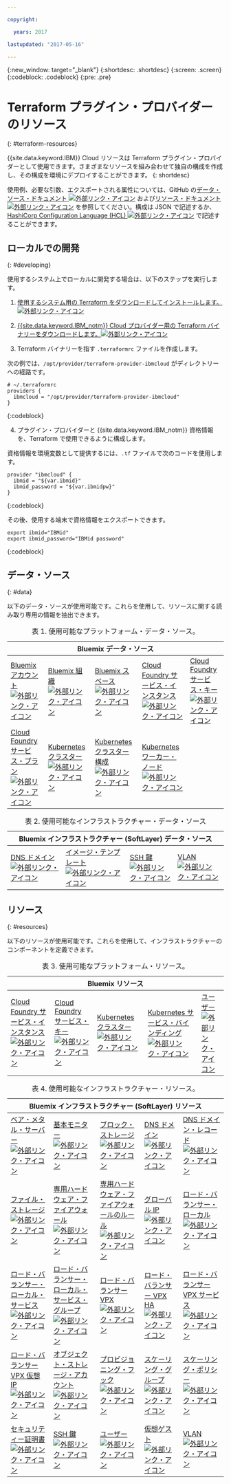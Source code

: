 ```yaml
---

copyright:

  years: 2017

lastupdated: "2017-05-16"

---
```


{:new_window: target="_blank"}
{:shortdesc: .shortdesc}
{:screen: .screen}
{:codeblock: .codeblock}
{:pre: .pre}

# Terraform プラグイン・プロバイダーのリソース
{: #terraform-resources}

{{site.data.keyword.IBM}} Cloud リソースは Terraform プラグイン・プロバイダーとして使用できます。さまざまなリソースを組み合わせて独自の構成を作成し、その構成を環境にデプロイすることができます。
{: shortdesc}

使用例、必要な引数、エクスポートされる属性については、GitHub の<a href="https://github.com/IBM-Bluemix/terraform/tree/provider/ibm-cloud/website/source/docs/providers/ibmcloud/d">データ・ソース・ドキュメント <img src="../../icons/launch-glyph.svg" alt="外部リンク・アイコン"></a> および<a href="https://github.com/IBM-Bluemix/terraform/tree/provider/ibm-cloud/website/source/docs/providers/ibmcloud/r">リソース・ドキュメント <img src="../../icons/launch-glyph.svg" alt="外部リンク・アイコン"></a> を参照してください。構成は JSON で記述するか、<a href="https://www.terraform.io/docs/configuration/index.html">HashiCorp Configuration Language (HCL) <img src="../../icons/launch-glyph.svg" alt="外部リンク・アイコン"></a> で記述することができます。

## ローカルでの開発
{: #developing}

使用するシステム上でローカルに開発する場合は、以下のステップを実行します。

1. <a href="https://www.terraform.io/intro/getting-started/install.html">使用するシステム用の Terraform をダウンロードしてインストールします。<img src="../../icons/launch-glyph.svg" alt="外部リンク・アイコン"></a>

2. <a href="https://github.com/IBM-Bluemix/terraform/releases">{{site.data.keyword.IBM_notm}} Cloud プロバイダー用の Terraform バイナリーをダウンロードします。<img src="../../icons/launch-glyph.svg" alt="外部リンク・アイコン"></a>

3. Terraform バイナリーを指す `.terraformrc` ファイルを作成します。 

  次の例では、`/opt/provider/terraform-provider-ibmcloud` がディレクトリーへの経路です。

  ```
  # ~/.terraformrc
providers {
    ibmcloud = "/opt/provider/terraform-provider-ibmcloud"
  }
  ```
  {:codeblock}
  
4. プラグイン・プロバイダーと {{site.data.keyword.IBM_notm}} 資格情報を、Terraform で使用できるように構成します。 

  資格情報を環境変数として提供するには、`.tf` ファイルで次のコードを使用します。
  ```
  provider "ibmcloud" {
    ibmid = "${var.ibmid}"
    ibmid_password = "${var.ibmidpw}"
  }
  ```
  {:codeblock}
  
  その後、使用する端末で資格情報をエクスポートできます。
  ```
  export ibmid="IBMid"
  export ibmid_password="IBMid password"
  ```
  {:codeblock}


## データ・ソース
{: #data}

以下のデータ・ソースが使用可能です。これらを使用して、リソースに関する読み取り専用の情報を抽出できます。 

<table summary="Bluemix データ・ソース">
<caption>表 1. 使用可能なプラットフォーム・データ・ソース。
</caption>
 <thead>
 <th colspan="5">Bluemix データ・ソース</th>
 </thead>
 <tbody>
 <tr>
 <td><a href="https://github.com/IBM-Bluemix/terraform/tree/provider/ibm-cloud/website/source/docs/providers/ibmcloud/d/cf_account.html.markdown">Bluemix アカウント <img src="../../icons/launch-glyph.svg" alt="外部リンク・アイコン"></a></td>
 <td><a href="https://github.com/IBM-Bluemix/terraform/tree/provider/ibm-cloud/website/source/docs/providers/ibmcloud/d/cf_org.html.markdown">Bluemix 組織 <img src="../../icons/launch-glyph.svg" alt="外部リンク・アイコン"></a></td>
 <td><a href="https://github.com/IBM-Bluemix/terraform/tree/provider/ibm-cloud/website/source/docs/providers/ibmcloud/d/cf_space.html.markdown ">Bluemix スペース <img src="../../icons/launch-glyph.svg" alt="外部リンク・アイコン"></a></td>
 <td><a href="https://github.com/IBM-Bluemix/terraform/tree/provider/ibm-cloud/website/source/docs/providers/ibmcloud/d/cf_service_instance.html.markdown">Cloud Foundry サービス・インスタンス <img src="../../icons/launch-glyph.svg" alt="外部リンク・アイコン"></a></td>
 <td><a href="https://github.com/IBM-Bluemix/terraform/tree/provider/ibm-cloud/website/source/docs/providers/ibmcloud/d/cf_service_key.html.markdown">Cloud Foundry サービス・キー <img src="../../icons/launch-glyph.svg" alt="外部リンク・アイコン"></a></td>
 </tr>
 <tr>
 <td><a href="https://github.com/IBM-Bluemix/terraform/tree/provider/ibm-cloud/website/source/docs/providers/ibmcloud/d/cf_service_plan.html.markdown">Cloud Foundry サービス・プラン <img src="../../icons/launch-glyph.svg" alt="外部リンク・アイコン"></a></td>
 <td><a href="https://github.com/IBM-Bluemix/terraform/tree/provider/ibm-cloud/website/source/docs/providers/ibmcloud/d/cs_cluster.html.markdown">Kubernetes クラスター <img src="../../icons/launch-glyph.svg" alt="外部リンク・アイコン"></a></td>
 <td><a href="https://github.com/IBM-Bluemix/terraform/tree/provider/ibm-cloud/website/source/docs/providers/ibmcloud/d/cs_cluster_config.html.markdown">Kubernetes クラスター構成 <img src="../../icons/launch-glyph.svg" alt="外部リンク・アイコン"></a></td>
 <td><a href="https://github.com/IBM-Bluemix/terraform/tree/provider/ibm-cloud/website/source/docs/providers/ibmcloud/d/cs_worker.html.markdown">Kubernetes ワーカー・ノード <img src="../../icons/launch-glyph.svg" alt="外部リンク・アイコン"></a></td>
 <tr>
 </tbody></table>
 
<table summary="Bluemix インフラストラクチャー (SoftLayer) データ・ソース">
<caption>表 2. 使用可能なインフラストラクチャー・データ・ソース
</caption>
<thead>
<th colspan="4">Bluemix インフラストラクチャー (SoftLayer) データ・ソース</th>
</thead>
<tbody>
<tr>
 <td><a href="https://github.com/IBM-Bluemix/terraform/tree/provider/ibm-cloud/website/source/docs/providers/ibmcloud/d/infra_dns_domain.html.markdown">DNS ドメイン <img src="../../icons/launch-glyph.svg" alt="外部リンク・アイコン"></a></td>
 <td><a href="https://github.com/IBM-Bluemix/terraform/tree/provider/ibm-cloud/website/source/docs/providers/ibmcloud/d/infra_image_template.html.markdown">イメージ・テンプレート <img src="../../icons/launch-glyph.svg" alt="外部リンク・アイコン"></a></td>
 <td><a href="https://github.com/IBM-Bluemix/terraform/tree/provider/ibm-cloud/website/source/docs/providers/ibmcloud/d/infra_ssh_key.html.markdown">SSH 鍵 <img src="../../icons/launch-glyph.svg" alt="外部リンク・アイコン"></a></td>
 <td><a href="https://github.com/IBM-Bluemix/terraform/tree/provider/ibm-cloud/website/source/docs/providers/ibmcloud/d/infra_vlan.html.markdown">VLAN <img src="../../icons/launch-glyph.svg" alt="外部リンク・アイコン"></a></td>
 <t/r>
</tbody></table>


## リソース
{: #resources}

以下のリソースが使用可能です。これらを使用して、インフラストラクチャーのコンポーネントを定義できます。 

 <table summary="Bluemix リソース">
 <caption>表 3. 使用可能なプラットフォーム・リソース。
</caption>
  <thead>
  <th colspan="5">Bluemix リソース</th>
  </thead>
  <tbody>
  <td><a href="https://github.com/IBM-Bluemix/terraform/tree/provider/ibm-cloud/website/source/docs/providers/ibmcloud/r/cf_service_instance.html.markdown">Cloud Foundry サービス・インスタンス <img src="../../icons/launch-glyph.svg" alt="外部リンク・アイコン"></a></td>
  <td><a href="https://github.com/IBM-Bluemix/terraform/blob/provider/ibm-cloud/website/source/docs/providers/ibmcloud/r/cf_service_key.html.markdown">Cloud Foundry サービス・キー <img src="../../icons/launch-glyph.svg" alt="外部リンク・アイコン"></a></td>
  <td><a href="https://github.com/IBM-Bluemix/terraform/tree/provider/ibm-cloud/website/source/docs/providers/ibmcloud/r/cs_cluster.html.markdown">Kubernetes クラスター <img src="../../icons/launch-glyph.svg" alt="外部リンク・アイコン"></a></td>
  <td><a href="https://github.com/IBM-Bluemix/terraform/tree/provider/ibm-cloud/website/source/docs/providers/ibmcloud/r/cs_cluster_bind_service.html.markdown">Kubernetes サービス・バインディング <img src="../../icons/launch-glyph.svg" alt="外部リンク・アイコン"></a></td>
  <td><a href="https://github.com/IBM-Bluemix/terraform/tree/provider/ibm-cloud/website/source/docs/providers/ibmcloud/r/infra_user.html.markdown">ユーザー <img src="../../icons/launch-glyph.svg" alt="外部リンク・アイコン"></a></td>
  </tr>
</tbody></table>

<table summary="Bluemix インフラストラクチャー (SoftLayer) リソース">
<caption>表 4. 使用可能なインフラストラクチャー・リソース。
</caption>
 <thead>
 <th colspan="5">Bluemix インフラストラクチャー (SoftLayer) リソース</th>
 </thead>
 <tbody>
  <tr>
  <td><a href="https://github.com/IBM-Bluemix/terraform/tree/provider/ibm-cloud/website/source/docs/providers/ibmcloud/r/infra_bare_metal.html.markdown">ベア・メタル・サーバー <img src="../../icons/launch-glyph.svg" alt="外部リンク・アイコン"></a></td>
  <td><a href="https://github.com/IBM-Bluemix/terraform/tree/provider/ibm-cloud/website/source/docs/providers/ibmcloud/r/infra_basic_monitor.html.markdown">基本モニター <img src="../../icons/launch-glyph.svg" alt="外部リンク・アイコン"></a></td>
  <td><a href="https://github.com/IBM-Bluemix/terraform/tree/provider/ibm-cloud/website/source/docs/providers/ibmcloud/r/infra_block_storage.html.markdown">ブロック・ストレージ <img src="../../icons/launch-glyph.svg" alt="外部リンク・アイコン"></a></td>
  <td><a href="https://github.com/IBM-Bluemix/terraform/tree/provider/ibm-cloud/website/source/docs/providers/ibmcloud/r/infra_dns_domain.html.markdown">DNS ドメイン <img src="../../icons/launch-glyph.svg" alt="外部リンク・アイコン"></a></td>
  <td><a href="https://github.com/IBM-Bluemix/terraform/tree/provider/ibm-cloud/website/source/docs/providers/ibmcloud/r/infra_dns_domain_record.html.markdown">DNS ドメイン・レコード <img src="../../icons/launch-glyph.svg" alt="外部リンク・アイコン"></a></td>
  </tr>
  <tr>
  <td><a href="https://github.com/IBM-Bluemix/terraform/tree/provider/ibm-cloud/website/source/docs/providers/ibmcloud/r/infra_file_storage.html.markdown">ファイル・ストレージ <img src="../../icons/launch-glyph.svg" alt="外部リンク・アイコン"></a></td>
  <td><a href="https://github.com/IBM-Bluemix/terraform/tree/provider/ibm-cloud/website/source/docs/providers/ibmcloud/r/infra_fw_hardware_dedicated.html.markdown">専用ハードウェア・ファイアウォール <img src="../../icons/launch-glyph.svg" alt="外部リンク・アイコン"></a></td>
  <td><a href="https://github.com/IBM-Bluemix/terraform/tree/provider/ibm-cloud/website/source/docs/providers/ibmcloud/r/infra_fw_hardware_dedicated_rules.html.markdown">専用ハードウェア・ファイアウォールのルール <img src="../../icons/launch-glyph.svg" alt="外部リンク・アイコン"></a></td>
  <td><a href="https://github.com/IBM-Bluemix/terraform/tree/provider/ibm-cloud/website/source/docs/providers/ibmcloud/r/infra_global_ip.html.markdown">グローバル IP <img src="../../icons/launch-glyph.svg" alt="外部リンク・アイコン"></a></td>
  <td><a href="https://github.com/IBM-Bluemix/terraform/tree/provider/ibm-cloud/website/source/docs/providers/ibmcloud/r/infra_lb_local.html.markdown">ロード・バランサー・ローカル <img src="../../icons/launch-glyph.svg" alt="外部リンク・アイコン"></a></td>
  </tr>
  <tr>
  <td><a href="https://github.com/IBM-Bluemix/terraform/tree/provider/ibm-cloud/website/source/docs/providers/ibmcloud/r/infra_lb_local_service.html.markdown">ロード・バランサー・ローカル・サービス <img src="../../icons/launch-glyph.svg" alt="外部リンク・アイコン"></a></td>
  <td><a href="https://github.com/IBM-Bluemix/terraform/tree/provider/ibm-cloud/website/source/docs/providers/ibmcloud/r/infra_lb_local_service_group.html.markdown">ロード・バランサー・ローカル・サービス・グループ <img src="../../icons/launch-glyph.svg" alt="外部リンク・アイコン"></a></td>
  <td><a href="https://github.com/IBM-Bluemix/terraform/tree/provider/ibm-cloud/website/source/docs/providers/ibmcloud/r/infra_lb_vpx.html.markdown">ロード・バランサー VPX <img src="../../icons/launch-glyph.svg" alt="外部リンク・アイコン"></a></td>
  <td><a href="https://github.com/IBM-Bluemix/terraform/tree/provider/ibm-cloud/website/source/docs/providers/ibmcloud/r/infra_lb_vpx_ha.html.markdown">ロード・バランサー VPX HA <img src="../../icons/launch-glyph.svg" alt="外部リンク・アイコン"></a></td>
  <td><a href="https://github.com/IBM-Bluemix/terraform/tree/provider/ibm-cloud/website/source/docs/providers/ibmcloud/r/infra_lb_vpx_service.html.markdown">ロード・バランサー VPX サービス <img src="../../icons/launch-glyph.svg" alt="外部リンク・アイコン"></a></td>
  </tr>
  <tr>
  <td><a href="https://github.com/IBM-Bluemix/terraform/tree/provider/ibm-cloud/website/source/docs/providers/ibmcloud/r/infra_lb_vpx_vip.html.markdown">ロード・バランサー VPX 仮想 IP <img src="../../icons/launch-glyph.svg" alt="外部リンク・アイコン"></a></td>
  <td><a href="https://github.com/IBM-Bluemix/terraform/tree/provider/ibm-cloud/website/source/docs/providers/ibmcloud/r/infra_objectstorage_account.html.markdown">オブジェクト・ストレージ・アカウント <img src="../../icons/launch-glyph.svg" alt="外部リンク・アイコン"></a></td>
  <td><a href="https://github.com/IBM-Bluemix/terraform/tree/provider/ibm-cloud/website/source/docs/providers/ibmcloud/r/infra_provisioning_hook.html.markdown">プロビジョニング・フック <img src="../../icons/launch-glyph.svg" alt="外部リンク・アイコン"></a></td>
  <td><a href="https://github.com/IBM-Bluemix/terraform/tree/provider/ibm-cloud/website/source/docs/providers/ibmcloud/r/infra_scale_group.html.markdown">スケーリング・グループ <img src="../../icons/launch-glyph.svg" alt="外部リンク・アイコン"></a></td>
  <td><a href="https://github.com/IBM-Bluemix/terraform/tree/provider/ibm-cloud/website/source/docs/providers/ibmcloud/r/infra_scale_policy.html.markdown">スケーリング・ポリシー <img src="../../icons/launch-glyph.svg" alt="外部リンク・アイコン"></a></td>
  </tr>
  <tr>
  <td><a href="https://github.com/IBM-Bluemix/terraform/tree/provider/ibm-cloud/website/source/docs/providers/ibmcloud/r/infra_security_certificate.html.markdown">セキュリティー証明書 <img src="../../icons/launch-glyph.svg" alt="外部リンク・アイコン"></a></td>
  <td><a href="https://github.com/IBM-Bluemix/terraform/tree/provider/ibm-cloud/website/source/docs/providers/ibmcloud/r/infra_ssh_key.html.markdown">SSH 鍵 <img src="../../icons/launch-glyph.svg" alt="外部リンク・アイコン"></a></td>
  <td><a href="https://github.com/IBM-Bluemix/terraform/tree/provider/ibm-cloud/website/source/docs/providers/ibmcloud/r/infra_user.html.markdown">ユーザー <img src="../../icons/launch-glyph.svg" alt="外部リンク・アイコン"></a></td>
  <td><a href="https://github.com/IBM-Bluemix/terraform/tree/provider/ibm-cloud/website/source/docs/providers/ibmcloud/r/infra_virtual_guest.html.markdown">仮想ゲスト <img src="../../icons/launch-glyph.svg" alt="外部リンク・アイコン"></a></td>
  <td><a href="https://github.com/IBM-Bluemix/terraform/tree/provider/ibm-cloud/website/source/docs/providers/ibmcloud/r/infra_vlan.html.markdown">VLAN <img src="../../icons/launch-glyph.svg" alt="外部リンク・アイコン"></a></td>
  <tr>
</tbody></table>
